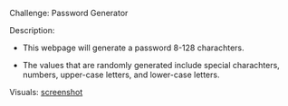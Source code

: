 Challenge: Password Generator

Description:
- This webpage will generate a password 8-128 charachters. 

- The values that are randomly generated include special charachters, numbers, upper-case letters, and lower-case letters. 

Visuals:
[screenshot](Screenshot_20221030_021129.png)

